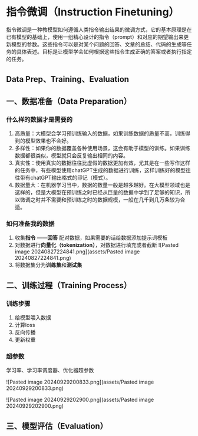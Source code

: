 # 指令微调（Instruction Finetuning）
 指令微调是一种教模型如何遵循人类指令输出结果的微调方式，它的基本原理是在已有模型的基础上，使用一组精心设计的指令（prompt）和对应的期望输出来更新模型的参数。这些指令可以是对某个问题的回答、文章的总结、代码的生成等任务的具体表述。目标是让模型学会如何根据这些指令生成正确的答案或者执行指定的任务。

## Data Prep、Training、Evaluation
## 一、数据准备（Data Preparation）

### 什么样的数据才是需要的

1. 高质量：大模型会学习预训练输入的数据，如果训练数据的质量不高，训练得到的模型效果也不会好。
2. 多样性：如果你的数据覆盖各种使用场景，这会有助于模型的训练。如果训练数据都很类似，模型就只会反复输出相同的内容。
3. 真实性：使用真实的数据往往比虚假的数据更加有效，尤其是在一些写作这样的任务中，有些模型使用chatGPT生成的数据进行训练，这样训练好的模型往往带有chatGPT输出格式的印记（模式）。
4. 数据量大：在机器学习当中，数据的数量一般是越多越好。在大模型领域也是这样的，但是大模型在预训练之时已经从巨量的数据中学到了足够的知识，所以微调之时并不需要和预训练之时的数据规模，一般在几千到几万条较为合适。
### 如何准备我的数据

1. 收集**指令** ——**回答** 配对数据，如果需要的话给数据添加提示词模板
2. 对数据进行**向量化（tokenization）**，对数据进行填充或者截断
![Pasted image 20240827224841.png](assets/Pasted image 20240827224841.png)
3. 将数据集分为**训练集**和**测试集** 
## 二、训练过程（Training Process）
### 训练步骤
1. 给模型喂入数据
2. 计算loss
3. 反向传播
4. 更新权重
### 超参数
学习率、学习率调度器、优化器超参数

![Pasted image 20240929200833.png](assets/Pasted image 20240929200833.png)

![Pasted image 20240929202900.png](assets/Pasted image 20240929202900.png)

## 三、模型评估（Evaluation）
